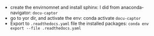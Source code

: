 - create the envirnomnet and install sphinx: I did from anaconda-navigator: `docu-captor`
- go to yor dir, and activate the env: conda activate `docu-captor` 
- Export to `.readthedocs.yaml` file the installed packages: `conda env export --file .readthedocs.yaml`

